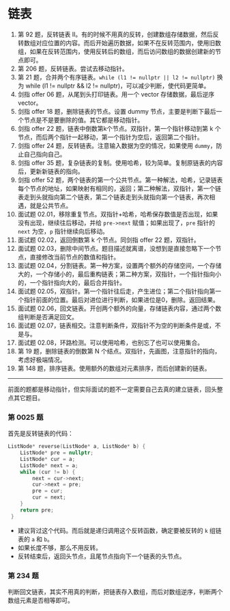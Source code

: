 # 链表

1. 第 92 题，反转链表 II。有的时候不用真的反转，创建数组存储数据，然后反转数组对应位置的内容。而后开始遍历数据，如果不在反转范围内，使用旧数组，如果在反转范围内，使用反转后的数组，而后访问数组的数据创建新的节点即可。
2. 第 206 题，反转链表。尝试去移动指针。
3. 第 21 题，合并两个有序链表。`while (l1 != nullptr || l2 != nullptr)` 换为 while (l1 != nullptr && l2 != nullptr)，可以减少判断，使代码更简单。
4. 剑指 offer 06 题，从尾到头打印链表。用一个 vector 存储数据，最后逆序 vector。
5. 剑指 offer 18 题，删除链表的节点。设置 dummy 节点，主要是判断下最后一个节点是不是要删除的值。其它都是移动指针。
6. 剑指 offer 22 题，链表中倒数第k个节点。双指针，第一个指针移动到第 k 个节点，而后两个指针一起移动，第一个指针为空后，返回第二个指针。
7. 剑指 offer 24 题，反转链表。注意输入数据为空的情况，如果使用 `dummy`，防止自己指向自己。
8. 剑指 offer 35 题，复杂链表的复制。使用哈希，较为简单。复制原链表的内容后，更新新链表的指向。
9. 剑指 offer 52 题，两个链表的第一个公共节点。第一种解法，哈希，记录链表每个节点的地址，如果映射有相同的，返回；第二种解法，双指针，第一个链表走到头就指向第二个链表，第二个链表走到头就指向第一个链表，再次相遇，就是公共节点。
10. 面试题 02.01，移除重复节点。双指针+哈希，哈希保存数值是否出现，如果没有出现，继续往后移动，并给 `pre->next` 赋值；如果出现了，`pre` 指针的 `next` 为空，`p` 指针继续向后移动。
11. 面试题 02.02，返回倒数第 k 个节点。同剑指 offer 22 题，双指针。
12. 面试题 02.03，删除中间节点。题目描述就离谱，没想到是直接忽略下一个节点，直接修改当前节点的数值和指针。
13. 面试题 02.04，分割链表。第一种方案，设置两个额外的存储空间，一个存储大的，一个存储小的，最后重构链表；第二种方案，双指针，一个指针指向小的，一个指针指向大的，最后合并指针。
14. 面试题 02.05，双指针。第一个指针往后走，产生进位；第二个指针指向第一个指针前面的位置。最后对进位进行判断，如果进位是0，删除。返回结果。
15. 面试题 02.06，回文链表。开创两个额外的向量，存储链表内容，通过两个数组判断是否满足回文。
16. 面试题 02.07，链表相交。注意判断条件，双指针不为空的判断条件是或，不是与。
17. 面试题 02.08，环路检测。可以使用哈希，也别忘了也可以使用集合。
18. 第 19 题，删除链表的倒数第 N 个结点。双指针，先画图，注意指针的指向，考虑好极端情况。
19. 第 148 题，排序链表。使用额外的数组对元素排序，而后创建新的链表。

---

前面的题都是移动指针，但实际面试的题不一定需要自己去真的建立链表，回头整点其它题目。

### 第 0025 题

首先是反转链表的代码：

```cpp
ListNode* reverse(ListNode* a, ListNode* b) {
    ListNode* pre = nullptr;
    ListNode* cur = a;
    ListNode* next = a;
    while (cur != b) {
        next = cur->next;
        cur->next = pre;
        pre = cur;
        cur = next;
    }
    return pre;
 }
```

- 建议背过这个代码。而后就是递归调用这个反转函数，确定要被反转的 `k` 组链表的 `a` 和 `b`。
- 如果长度不够，那么不用反转。
- 反转结束后，返回头节点，且尾节点指向下一个链表的头节点。

### 第 234 题

判断回文链表，其实不用真的判断，把链表存入数组，而后对数组逆序，判断两个数组元素是否相等即可。

